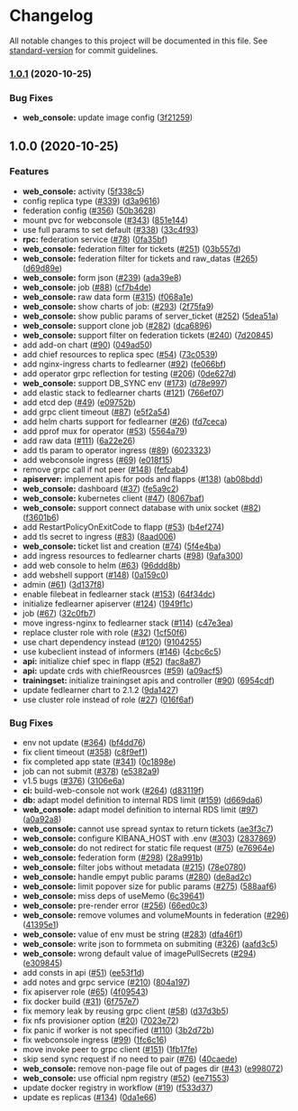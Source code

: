 # Changelog

All notable changes to this project will be documented in this file. See [standard-version](https://github.com/conventional-changelog/standard-version) for commit guidelines.

### [1.0.1](https://github.com/bytedance/fedlearner/compare/v1.0.0...v1.0.1) (2020-10-25)


### Bug Fixes

* **web_console:** update image config ([3f21259](https://github.com/bytedance/fedlearner/commit/3f212597d8a6e95f8c75ce683e32c6ac1e5a5dc4))

## 1.0.0 (2020-10-25)


### Features

* **web_console:** activity ([5f338c5](https://github.com/bytedance/fedlearner/commit/5f338c5178b4b972a56fad19bfa77917e068e6b3))
* config replica type ([#339](https://github.com/bytedance/fedlearner/issues/339)) ([d3a9616](https://github.com/bytedance/fedlearner/commit/d3a96160142eea41fe385db78b8b2e6bf14e8362))
* federation config ([#356](https://github.com/bytedance/fedlearner/issues/356)) ([50b3628](https://github.com/bytedance/fedlearner/commit/50b3628a2bab258f74c68dd7356db378272d807a))
* mount pvc for webconsole ([#343](https://github.com/bytedance/fedlearner/issues/343)) ([851e144](https://github.com/bytedance/fedlearner/commit/851e144db11d5e6e8b91473a26761e351633fc24))
* use full params to set default ([#338](https://github.com/bytedance/fedlearner/issues/338)) ([33c4f93](https://github.com/bytedance/fedlearner/commit/33c4f932724a4c29f8983637f42b359bc8c8eb6c))
* **rpc:** federation service ([#78](https://github.com/bytedance/fedlearner/issues/78)) ([0fa35bf](https://github.com/bytedance/fedlearner/commit/0fa35bf012b884e88bad66857c622816aa3b7757))
* **web_console:** federation filter for tickets ([#251](https://github.com/bytedance/fedlearner/issues/251)) ([03b557d](https://github.com/bytedance/fedlearner/commit/03b557d0ebfd610861eb6a5233e8aa8ae03e6196))
* **web_console:** federation filter for tickets and raw_datas ([#265](https://github.com/bytedance/fedlearner/issues/265)) ([d69d89e](https://github.com/bytedance/fedlearner/commit/d69d89e63acc6457ff389ffb81cce724419b5d5c))
* **web_console:** form json ([#239](https://github.com/bytedance/fedlearner/issues/239)) ([ada39e8](https://github.com/bytedance/fedlearner/commit/ada39e8939bdf763f340cf8f79f6a613150c39d5))
* **web_console:** job ([#88](https://github.com/bytedance/fedlearner/issues/88)) ([cf7b4de](https://github.com/bytedance/fedlearner/commit/cf7b4de7c90ea1af7321b73e5fc664c220933aa9))
* **web_console:** raw data form ([#315](https://github.com/bytedance/fedlearner/issues/315)) ([f068a1e](https://github.com/bytedance/fedlearner/commit/f068a1eb77ca0a09321f912232b710e873b58257))
* **web_console:** show charts of job: ([#293](https://github.com/bytedance/fedlearner/issues/293)) ([2f75fa9](https://github.com/bytedance/fedlearner/commit/2f75fa9079e2f51ebcef77b4d6183b186b7bb59a))
* **web_console:** show public params of server_ticket ([#252](https://github.com/bytedance/fedlearner/issues/252)) ([5dea51a](https://github.com/bytedance/fedlearner/commit/5dea51a7e32689fba2c113b641f9908a0cfd02c4))
* **web_console:** support clone job ([#282](https://github.com/bytedance/fedlearner/issues/282)) ([dca6896](https://github.com/bytedance/fedlearner/commit/dca68966c18aa9ecb3dad555176b7369b3d8e838))
* **web_console:** support filter on federation tickets ([#240](https://github.com/bytedance/fedlearner/issues/240)) ([7d20845](https://github.com/bytedance/fedlearner/commit/7d2084590b4c690973c46f627c8741a8dfc79dd9))
* add add-on chart ([#90](https://github.com/bytedance/fedlearner/issues/90)) ([049ad50](https://github.com/bytedance/fedlearner/commit/049ad500c1cf384d24c7df462498e5abfdb45329))
* add chief resources to replica spec ([#54](https://github.com/bytedance/fedlearner/issues/54)) ([73c0539](https://github.com/bytedance/fedlearner/commit/73c053966e3bd5a8c7a9ecbcc26bc20c91dc321a))
* add nginx-ingress charts to fedlearner ([#92](https://github.com/bytedance/fedlearner/issues/92)) ([fe066bf](https://github.com/bytedance/fedlearner/commit/fe066bf0f39c02e7250f6595c6947e3e4720f377))
* add operator grpc reflection for testing ([#206](https://github.com/bytedance/fedlearner/issues/206)) ([0de627d](https://github.com/bytedance/fedlearner/commit/0de627dc3aa44cb8dafc8b726fea507dd7635a40))
* **web_console:** support DB_SYNC env ([#173](https://github.com/bytedance/fedlearner/issues/173)) ([d78e997](https://github.com/bytedance/fedlearner/commit/d78e99787932d62af2397aa5b52c657a3b2b1305))
* add elastic stack to fedlearner charts ([#121](https://github.com/bytedance/fedlearner/issues/121)) ([766ef07](https://github.com/bytedance/fedlearner/commit/766ef073afa2ce1d9baadec85bc2af7b7708f3bd))
* add etcd dep ([#49](https://github.com/bytedance/fedlearner/issues/49)) ([e09752b](https://github.com/bytedance/fedlearner/commit/e09752bd837425eef3cdd19f80e37cff55d3d3b7))
* add grpc client timeout ([#87](https://github.com/bytedance/fedlearner/issues/87)) ([e5f2a54](https://github.com/bytedance/fedlearner/commit/e5f2a5468f962def157fc575b1ff0910fcb4b5a6))
* add helm charts support for fedlearner ([#26](https://github.com/bytedance/fedlearner/issues/26)) ([fd7ceca](https://github.com/bytedance/fedlearner/commit/fd7ceca03f0627f43016023aa91961c78bcd38f9))
* add pprof mux for operator ([#53](https://github.com/bytedance/fedlearner/issues/53)) ([5564a79](https://github.com/bytedance/fedlearner/commit/5564a79652cb60ca24abd2c9adda3c4c72953fce))
* add raw data ([#111](https://github.com/bytedance/fedlearner/issues/111)) ([6a22e26](https://github.com/bytedance/fedlearner/commit/6a22e26aaa06ea5a1e4523363dfce592f975c7f4))
* add tls param to operator ingress ([#89](https://github.com/bytedance/fedlearner/issues/89)) ([6023323](https://github.com/bytedance/fedlearner/commit/602332377ceb5dbc5db38094b708789a39cab58c))
* add webconsole ingress ([#69](https://github.com/bytedance/fedlearner/issues/69)) ([e018f15](https://github.com/bytedance/fedlearner/commit/e018f1547e11fb9e6370c3a4ff7bcaf9e7cc82a6))
* remove grpc call if not peer ([#148](https://github.com/bytedance/fedlearner/issues/148)) ([fefcab4](https://github.com/bytedance/fedlearner/commit/fefcab4723d1c213ce88fd799df667fcf0abb1f7))
* **apiserver:** implement apis for pods and flapps ([#138](https://github.com/bytedance/fedlearner/issues/138)) ([ab08bdd](https://github.com/bytedance/fedlearner/commit/ab08bddd5d151da19b1c7ed95dde0d36a411d0e4))
* **web_console:** dashboard ([#37](https://github.com/bytedance/fedlearner/issues/37)) ([fe5a9c2](https://github.com/bytedance/fedlearner/commit/fe5a9c259efdbd3b6916c9a78da075f19a724ca1))
* **web_console:** kubernetes client ([#47](https://github.com/bytedance/fedlearner/issues/47)) ([8067baf](https://github.com/bytedance/fedlearner/commit/8067baf2191ca840830534e3cbc8124e7a1d5f59))
* **web_console:** support connect database with unix socket ([#82](https://github.com/bytedance/fedlearner/issues/82)) ([f3601b6](https://github.com/bytedance/fedlearner/commit/f3601b6ee5b389cd06e9937c58eddbde29fa6637))
* add RestartPolicyOnExitCode to flapp ([#53](https://github.com/bytedance/fedlearner/issues/53)) ([b4ef274](https://github.com/bytedance/fedlearner/commit/b4ef274ff4e0d0ca170aaa02da8664bdb1a5d1e6))
* add tls secret to ingress ([#83](https://github.com/bytedance/fedlearner/issues/83)) ([8aad006](https://github.com/bytedance/fedlearner/commit/8aad006814a432cba1bc9cf143ca3faef207d21e))
* **web_console:** ticket list and creation ([#74](https://github.com/bytedance/fedlearner/issues/74)) ([5f4e4ba](https://github.com/bytedance/fedlearner/commit/5f4e4baa95f69b6ae7dad37e6e520e4548d87cb2))
* add ingress resources to fedlearner charts ([#98](https://github.com/bytedance/fedlearner/issues/98)) ([9afa300](https://github.com/bytedance/fedlearner/commit/9afa3007cffa664f4a22c90592cb1397eaa9e574))
* add web console to helm ([#63](https://github.com/bytedance/fedlearner/issues/63)) ([96ddd8b](https://github.com/bytedance/fedlearner/commit/96ddd8b65860da0a34663fb77d9a8975ecde0a41))
* add webshell support ([#148](https://github.com/bytedance/fedlearner/issues/148)) ([0a159c0](https://github.com/bytedance/fedlearner/commit/0a159c0f638d760496aa3a82cead6c348e531d1e))
* admin ([#61](https://github.com/bytedance/fedlearner/issues/61)) ([3d137f8](https://github.com/bytedance/fedlearner/commit/3d137f856efaf655f7731327af38df890084fa76))
* enable filebeat in fedlearner stack ([#153](https://github.com/bytedance/fedlearner/issues/153)) ([64f34dc](https://github.com/bytedance/fedlearner/commit/64f34dc2f93e3088ab6765b09f488721f87a194b))
* initialize fedlearner apiserver ([#124](https://github.com/bytedance/fedlearner/issues/124)) ([1949f1c](https://github.com/bytedance/fedlearner/commit/1949f1c0e50926f4f2c7d24fb5b48c09f38248dc))
* job ([#67](https://github.com/bytedance/fedlearner/issues/67)) ([32c0fb7](https://github.com/bytedance/fedlearner/commit/32c0fb7e2308e7b39ec883d5dbd8cd709626ce0a))
* move ingress-nginx to fedlearner stack ([#114](https://github.com/bytedance/fedlearner/issues/114)) ([c47e3ea](https://github.com/bytedance/fedlearner/commit/c47e3eabaf539272fc91dad6397d7f17d08063fd))
* replace cluster role with role ([#32](https://github.com/bytedance/fedlearner/issues/32)) ([1cf50f6](https://github.com/bytedance/fedlearner/commit/1cf50f635ae4b7f0d954d98d36ea72e15330ebfc))
* use chart dependency instead ([#120](https://github.com/bytedance/fedlearner/issues/120)) ([9104255](https://github.com/bytedance/fedlearner/commit/9104255748b6a1e113e9866fb51913931cda5a0c))
* use kubeclient instead of informers ([#146](https://github.com/bytedance/fedlearner/issues/146)) ([4cbc6c5](https://github.com/bytedance/fedlearner/commit/4cbc6c5c23401984d3e387e6d3647017c1274e90))
* **api:** initialize chief spec in flapp ([#52](https://github.com/bytedance/fedlearner/issues/52)) ([fac8a87](https://github.com/bytedance/fedlearner/commit/fac8a8715c3f3006c479b5fef7e424bc2f295817))
* **api:** update crds with chiefReousrces ([#59](https://github.com/bytedance/fedlearner/issues/59)) ([a09acf5](https://github.com/bytedance/fedlearner/commit/a09acf54d979f73a089e0ba30474f18c57d954d4))
* **trainingset:** initialize trainingset apis and controller ([#90](https://github.com/bytedance/fedlearner/issues/90)) ([6954cdf](https://github.com/bytedance/fedlearner/commit/6954cdf3f240e9c505114715a7654db180d8349a))
* update fedlearner chart to 2.1.2 ([9da1427](https://github.com/bytedance/fedlearner/commit/9da1427455b60086cf69158c41e9a0ef969ec92a))
* use cluster role instead of role ([#27](https://github.com/bytedance/fedlearner/issues/27)) ([016f6af](https://github.com/bytedance/fedlearner/commit/016f6af8067485745d897c70d7034bb9a288ce77))


### Bug Fixes

* env not update ([#364](https://github.com/bytedance/fedlearner/issues/364)) ([bf4dd76](https://github.com/bytedance/fedlearner/commit/bf4dd76110268704008a12e62b281648d40b8691))
* fix client timeout ([#358](https://github.com/bytedance/fedlearner/issues/358)) ([c8f9ef1](https://github.com/bytedance/fedlearner/commit/c8f9ef142f870366bb2048197702baa27294cc47))
* fix completed app state ([#341](https://github.com/bytedance/fedlearner/issues/341)) ([0c1898e](https://github.com/bytedance/fedlearner/commit/0c1898e16c0c1d7834dd83212f6b5efe58ffcb73))
* job can not submit ([#378](https://github.com/bytedance/fedlearner/issues/378)) ([e5382a9](https://github.com/bytedance/fedlearner/commit/e5382a9e38c0f48ac405f63d5beda90391291037))
* v1.5 bugs ([#376](https://github.com/bytedance/fedlearner/issues/376)) ([3106e6a](https://github.com/bytedance/fedlearner/commit/3106e6a920fd273439c5d6fdc1afd992e8050048))
* **ci:** build-web-console not work ([#264](https://github.com/bytedance/fedlearner/issues/264)) ([d83119f](https://github.com/bytedance/fedlearner/commit/d83119fee228f35ea87b73a8cfa882a2e10c97ae))
* **db:** adapt model definition to internal RDS limit ([#159](https://github.com/bytedance/fedlearner/issues/159)) ([d669da6](https://github.com/bytedance/fedlearner/commit/d669da6473e3a362feacfc59ec9537040216379e))
* **web_console:** adapt model definition to internal RDS limit ([#97](https://github.com/bytedance/fedlearner/issues/97)) ([a0a92a8](https://github.com/bytedance/fedlearner/commit/a0a92a84f86e63b575fac0b441d44e8ad77eac3c))
* **web_console:** cannot use spread syntax to return tickets ([ae3f3c7](https://github.com/bytedance/fedlearner/commit/ae3f3c78d09e848a3f122af40a8158b1cc594339))
* **web_console:** configure KIBANA_HOST with .env ([#303](https://github.com/bytedance/fedlearner/issues/303)) ([2837869](https://github.com/bytedance/fedlearner/commit/2837869856360b583cc25ba0a46c31883802fd80))
* **web_console:** do not redirect for static file request ([#75](https://github.com/bytedance/fedlearner/issues/75)) ([e76964e](https://github.com/bytedance/fedlearner/commit/e76964e1d798637cb864f15b0547628b952fd2a0))
* **web_console:** federation form ([#298](https://github.com/bytedance/fedlearner/issues/298)) ([28a991b](https://github.com/bytedance/fedlearner/commit/28a991b7e468edfea8a7a584efb9be8a161b5092))
* **web_console:** filter jobs without metadata ([#215](https://github.com/bytedance/fedlearner/issues/215)) ([78e0780](https://github.com/bytedance/fedlearner/commit/78e07800cefb5fb580d2efc41bc6296655840145))
* **web_console:** handle empyt public params ([#280](https://github.com/bytedance/fedlearner/issues/280)) ([de8ad2c](https://github.com/bytedance/fedlearner/commit/de8ad2c05d59d2c13fb625dcc6c74f38bb134768))
* **web_console:** limit popover size for public params ([#275](https://github.com/bytedance/fedlearner/issues/275)) ([588aaf6](https://github.com/bytedance/fedlearner/commit/588aaf642de0d17d9e9a4a56d4a61f2034b89069))
* **web_console:** miss deps of useMemo ([6c39641](https://github.com/bytedance/fedlearner/commit/6c3964173d946a431b3535a5c7adcd9e09eabd4d))
* **web_console:** pre-render error ([#256](https://github.com/bytedance/fedlearner/issues/256)) ([66ed0c3](https://github.com/bytedance/fedlearner/commit/66ed0c3209e6843c32c8d39b87464ffd1ff722f5))
* **web_console:** remove volumes and volumeMounts in federation ([#296](https://github.com/bytedance/fedlearner/issues/296)) ([41395e1](https://github.com/bytedance/fedlearner/commit/41395e113c2c376a05a8f454a5848ee44f843301))
* **web_console:** value of env must be string ([#283](https://github.com/bytedance/fedlearner/issues/283)) ([dfa46f1](https://github.com/bytedance/fedlearner/commit/dfa46f16f44e1064d3dd3671ab99eb80f5b561e0))
* **web_console:** write json to formmeta on submiting ([#326](https://github.com/bytedance/fedlearner/issues/326)) ([aafd3c5](https://github.com/bytedance/fedlearner/commit/aafd3c5367af35862fe58daf8131db38a9abed42))
* **web_console:** wrong default value of imagePullSecrets ([#294](https://github.com/bytedance/fedlearner/issues/294)) ([e309845](https://github.com/bytedance/fedlearner/commit/e3098453e4179e46fad0f6375d8a6b781d527c4f))
* add consts in api ([#51](https://github.com/bytedance/fedlearner/issues/51)) ([ee53f1d](https://github.com/bytedance/fedlearner/commit/ee53f1d83c6fdc7a9eea95a4c5a69629cdc0480c))
* add notes and grpc service ([#210](https://github.com/bytedance/fedlearner/issues/210)) ([804a197](https://github.com/bytedance/fedlearner/commit/804a197df6b9a8e2e407ae498451d9939723fbf8))
* fix apiserver role ([#65](https://github.com/bytedance/fedlearner/issues/65)) ([4f09543](https://github.com/bytedance/fedlearner/commit/4f0954315a401e86f1b128e4d79b0d8e8f0e009f))
* fix docker build ([#31](https://github.com/bytedance/fedlearner/issues/31)) ([6f757e7](https://github.com/bytedance/fedlearner/commit/6f757e744746a3097d6ed1eb16b826428c6cf742))
* fix memory leak by reusing grpc client ([#58](https://github.com/bytedance/fedlearner/issues/58)) ([d37d3b5](https://github.com/bytedance/fedlearner/commit/d37d3b58f2b3c971de4b0914ffdb85c4a7638a60))
* fix nfs provisioner option ([#20](https://github.com/bytedance/fedlearner/issues/20)) ([7023e72](https://github.com/bytedance/fedlearner/commit/7023e72537368b97c8ed2690bf54daf4fe960230))
* fix panic if worker is not specified ([#110](https://github.com/bytedance/fedlearner/issues/110)) ([3b2d72b](https://github.com/bytedance/fedlearner/commit/3b2d72bc3185f35f41cb729088d93cfd61a36166))
* fix webconsole ingress ([#99](https://github.com/bytedance/fedlearner/issues/99)) ([1fc6c16](https://github.com/bytedance/fedlearner/commit/1fc6c168317ca795b7c30322f0202980ae65cbea))
* move invoke peer to grpc client ([#151](https://github.com/bytedance/fedlearner/issues/151)) ([1fb17fe](https://github.com/bytedance/fedlearner/commit/1fb17fe5887a0895fd976f621b4d9bac38a092e9))
* skip send sync request if no need to pair ([#76](https://github.com/bytedance/fedlearner/issues/76)) ([40caede](https://github.com/bytedance/fedlearner/commit/40caede366fa936016e14e93502ffad49440cb2f))
* **web_console:** remove non-page file out of pages dir ([#43](https://github.com/bytedance/fedlearner/issues/43)) ([e998072](https://github.com/bytedance/fedlearner/commit/e998072487d5dcbe58b399163f923ed7335b39f7))
* **web_console:** use official npm registry ([#52](https://github.com/bytedance/fedlearner/issues/52)) ([ee71553](https://github.com/bytedance/fedlearner/commit/ee715532c3175a7184c2ba0b653a4c5ce14c5131))
* update docker registry in workflow ([#19](https://github.com/bytedance/fedlearner/issues/19)) ([f533d37](https://github.com/bytedance/fedlearner/commit/f533d3751de2842ff7d498b2ef92eab9225034f6))
* update es replicas ([#134](https://github.com/bytedance/fedlearner/issues/134)) ([0da1e66](https://github.com/bytedance/fedlearner/commit/0da1e66ffd8b373701488a11bbcba0c22ae1dd18))
